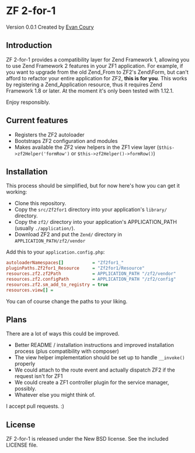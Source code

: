 # ZF 2-for-1

Version 0.0.1 Created by [Evan Coury](http://blog.evan.pro/)

## Introduction

ZF 2-for-1 provides a compatibility layer for Zend Framework 1, allowing you to
use Zend Framework 2 features in your ZF1 application. For example, if you want
to upgrade from the old Zend\_From to ZF2's Zend\\Form, but can't afford to
refactor your entire application for ZF2, **this is for you**. This works by
registering a Zend\_Application resource, thus it requires Zend Framework 1.8 or
later. At the moment it's only been tested with 1.12.1.

Enjoy responsibly.

## Current features

* Registers the ZF2 autoloader
* Bootstraps ZF2 configuration and modules
* Makes available the ZF2 view helpers in the ZF1 view layer (`$this->zf2Helper('formRow')`
or `$this->zf2Helper()->formRow()`)

## Installation

This process should be simplified, but for now here's how you can get it working:

* Clone this repository.
* Copy the `src/Zf2for1` directory into your application's `library/` directory.
* Copy the `zf2/` directory into your application's APPLICATION\_PATH (usually `./application/`).
* Download ZF2 and put the `Zend/` directory in `APPLICATION_PATH/zf2/vendor`

Add this to your `application.config.php`:

```ini
autoloaderNamespaces[]           = "Zf2for1_"
pluginPaths.Zf2for1_Resource     = "Zf2for1/Resource"
resources.zf2.zf2Path            = APPLICATION_PATH "/zf2/vendor"
resources.zf2.configPath         = APPLICATION_PATH "/zf2/config"
resources.zf2.sm_add_to_registry = true
resources.view[] =
```

You can of course change the paths to your liking.

## Plans

There are a lot of ways this could be improved.

* Better README / installation instructions and improved installation process (plus compatibility with composer)
* The view helper implementation should be set up to handle `__invoke()` properly
* We could attach to the route event and actually dispatch ZF2 if the request isn't for ZF1
* We could create a ZF1 controller plugin for the service manager, possibly.
* Whatever else you might think of.

I accept pull requests. :)

## License

ZF 2-for-1 is released under the New BSD license. See the included LICENSE file.
